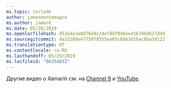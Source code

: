 ```yaml
---
ms.topic: include
author: jamesmontemagno
ms.author: jamont
ms.date: 05/28/2019
ms.openlocfilehash: d53e4e2e0d76e9c24ef8d79d6eed1b74bdb27d4d
ms.sourcegitcommit: 4a1520dee7759f8355ea65c8bb3d1bac8ba58122
ms.translationtype: HT
ms.contentlocale: ru-RU
ms.lasthandoff: 05/29/2019
ms.locfileid: "66354032"
---
```

Другие видео о Xamarin см. на [Channel 9](https://channel9.msdn.com/Shows/XamarinShow) и [YouTube](https://www.youtube.com/c/XamarinDevelopers).
